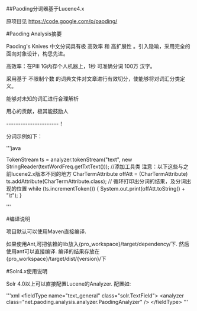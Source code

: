 ##Paoding分词器基于Lucene4.x

原项目见 https://code.google.com/p/paoding/

#Paoding Analysis摘要

Paoding's Knives 中文分词具有极 高效率 和 高扩展性 。引入隐喻，采用完全的面向对象设计，构思先进。

高效率：在PIII 1G内存个人机器上，1秒 可准确分词 100万 汉字。

采用基于 不限制个数 的词典文件对文章进行有效切分，使能够将对词汇分类定义。

能够对未知的词汇进行合理解析

用心的贡献，极其能鼓励人

----------------------！

分词示例如下：


'''java

TokenStream ts = analyzer.tokenStream("text", new StringReader(textWordFreq.getTxtText()));
//添加工具类  注意：以下这些与之前lucene2.x版本不同的地方
CharTermAttribute offAtt = (CharTermAttribute) ts.addAttribute(CharTermAttribute.class);
// 循环打印出分词的结果，及分词出现的位置
while (ts.incrementToken()) {
    System.out.print(offAtt.toString() + "\t");
}

'''

#编译说明

项目默认可以使用Maven直接编译.

如果使用Ant,可把依赖的lib放入{pro_workspace}/target/dependency/下. 然后使用ant可以直接编译.
编译的结果存放在{pro_workspace}/target/dist/{version}/下

#Solr4.x使用说明

Solr 4.0以上可以直接配置Lucene的Analyzer.
配置如:

'''xml
&lt;fieldType name="text_general" class="solr.TextField"&gt;
      &lt;analyzer class="net.paoding.analysis.analyzer.PaodingAnalyzer" /&gt;
&lt;/fieldType&gt;
'''




